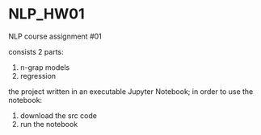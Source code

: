 # NLP_HW01
NLP course assignment #01

consists 2 parts:
1) n-grap models
2) regression

the project written in an executable Jupyter Notebook;
in order to use the notebook:
1) download the src code
2) run the notebook
